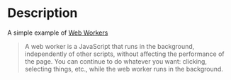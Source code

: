 # Description

A simple example of [Web Workers](https://developer.mozilla.org/fr/docs/Utilisation_des_web_workers)

> A web worker is a JavaScript that runs in the background, independently of other scripts, without affecting the performance of the page. You can continue to do whatever you want: clicking, selecting things, etc., while the web worker runs in the background.
